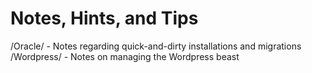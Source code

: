 Notes, Hints, and Tips
======================

/Oracle/ - Notes regarding quick-and-dirty installations and migrations
/Wordpress/ - Notes on managing the Wordpress beast
